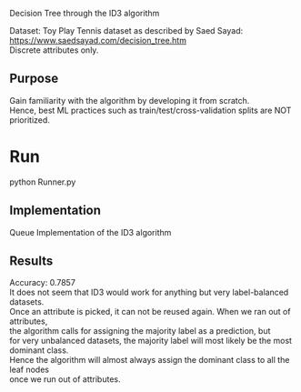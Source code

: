 Decision Tree through the ID3 algorithm

Dataset:
Toy Play Tennis dataset as described by Saed Sayad: https://www.saedsayad.com/decision_tree.htm  
Discrete attributes only.  

## Purpose
Gain familiarity with the algorithm by developing it from scratch.  
Hence, best ML practices such as train/test/cross-validation splits 
are NOT prioritized.  

# Run
python Runner.py  

## Implementation
Queue Implementation of the ID3 algorithm

## Results
Accuracy: 0.7857  
It does not seem that ID3 would work for anything but very label-balanced datasets.  
Once an attribute is picked, it can not be reused again. When we ran out of attributes,  
the algorithm calls for assigning the majority label as a prediction, but  
for very unbalanced datasets, the majority label will most likely be the most dominant class.  
Hence the algorithm will almost always assign the dominant class to all the leaf nodes  
once we run out of attributes.  

